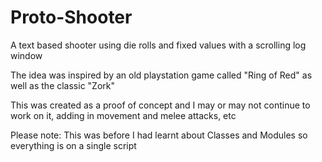 # Proto-Shooter

A text based shooter using die rolls and fixed values with a scrolling log window

The idea was inspired by an old playstation game called "Ring of Red" as well as the classic "Zork"

This was created as a proof of concept and I may or may not continue to work on it, adding in movement and melee attacks, etc


Please note: This was before I had learnt about Classes and Modules so everything is on a single script
